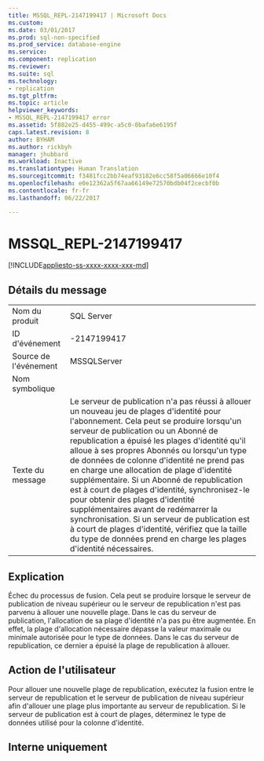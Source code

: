 ```yaml
---
title: MSSQL_REPL-2147199417 | Microsoft Docs
ms.custom: 
ms.date: 03/01/2017
ms.prod: sql-non-specified
ms.prod_service: database-engine
ms.service: 
ms.component: replication
ms.reviewer: 
ms.suite: sql
ms.technology:
- replication
ms.tgt_pltfrm: 
ms.topic: article
helpviewer_keywords:
- MSSQL_REPL-2147199417 error
ms.assetid: 5f882e25-d455-499c-a5c0-0bafa6e6195f
caps.latest.revision: 8
author: BYHAM
ms.author: rickbyh
manager: jhubbard
ms.workload: Inactive
ms.translationtype: Human Translation
ms.sourcegitcommit: f3481fcc2bb74eaf93182e6cc58f5a06666e10f4
ms.openlocfilehash: e0e12362a5f67aa66149e72570bdb04f2cecbf0b
ms.contentlocale: fr-fr
ms.lasthandoff: 06/22/2017

---
```

# <a name="mssqlrepl-2147199417"></a>MSSQL_REPL-2147199417
[!INCLUDE[appliesto-ss-xxxx-xxxx-xxx-md](../../includes/appliesto-ss-xxxx-xxxx-xxx-md.md)]
    
## <a name="message-details"></a>Détails du message  
  
|||  
|-|-|  
|Nom du produit|SQL Server|  
|ID d'événement|-2147199417|  
|Source de l'événement|MSSQLServer|  
|Nom symbolique||  
|Texte du message|Le serveur de publication n'a pas réussi à allouer un nouveau jeu de plages d'identité pour l'abonnement. Cela peut se produire lorsqu'un serveur de publication ou un Abonné de republication a épuisé les plages d'identité qu'il alloue à ses propres Abonnés ou lorsqu'un type de données de colonne d'identité ne prend pas en charge une allocation de plage d'identité supplémentaire. Si un Abonné de republication est à court de plages d'identité, synchronisez-le pour obtenir des plages d'identité supplémentaires avant de redémarrer la synchronisation. Si un serveur de publication est à court de plages d'identité, vérifiez que la taille du type de données prend en charge les plages d'identité nécessaires.|  
  
## <a name="explanation"></a>Explication  
 Échec du processus de fusion. Cela peut se produire lorsque le serveur de publication de niveau supérieur ou le serveur de republication n'est pas parvenu à allouer une nouvelle plage. Dans le cas du serveur de publication, l'allocation de sa plage d'identité n'a pas pu être augmentée. En effet, la plage d'allocation nécessaire dépasse la valeur maximale ou minimale autorisée pour le type de données. Dans le cas du serveur de republication, ce dernier a épuisé la plage de republication à allouer.  
  
## <a name="user-action"></a>Action de l'utilisateur  
 Pour allouer une nouvelle plage de republication, exécutez la fusion entre le serveur de republication et le serveur de publication de niveau supérieur afin d'allouer une plage plus importante au serveur de republication. Si le serveur de publication est à court de plages, déterminez le type de données utilisé pour la colonne d'identité.  
  
## <a name="internal-only"></a>Interne uniquement  
  

